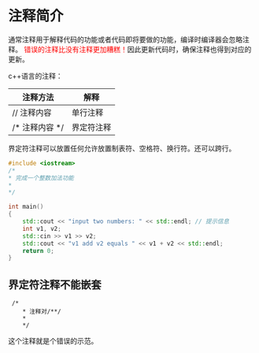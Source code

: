 # 注释简介

​	通常注释用于解释代码的功能或者代码即将要做的功能，编译时编译器会忽略注释。<font color='red'>	错误的注释比没有注释更加糟糕！</font>因此更新代码时，确保注释也得到对应的更新。

c++语言的注释：

| 注释方法       | 解释       |
| -------------- | ---------- |
| // 注释内容    | 单行注释   |
| /* 注释内容 */ | 界定符注释 |

界定符注释可以放置任何允许放置制表符、空格符、换行符。还可以跨行。

```c++
#include <iostream>
/*
* 完成一个整数加法功能
*
*/

int main()
{
    std::cout << "input two numbers: " << std::endl; // 提示信息
    int v1, v2;
    std::cin >> v1 >> v2;
    std::cout << "v1 add v2 equals " << v1 + v2 << std::endl;
    return 0;
}
```

## 界定符注释不能嵌套

```
 /*
    * 注释对/**/
    * 
    */
```

这个注释就是个错误的示范。

